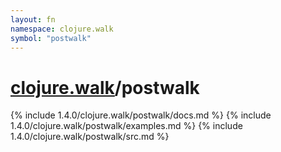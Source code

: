 ```yaml
---
layout: fn
namespace: clojure.walk
symbol: "postwalk"
---
```


# [clojure.walk](../)/postwalk

{% include 1.4.0/clojure.walk/postwalk/docs.md %}
{% include 1.4.0/clojure.walk/postwalk/examples.md %}
{% include 1.4.0/clojure.walk/postwalk/src.md %}


